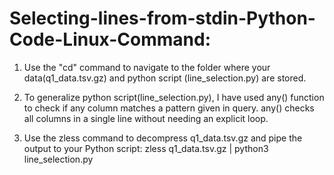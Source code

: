 # Selecting-lines-from-stdin-Python-Code-Linux-Command:

1. Use the "cd" command to navigate to the folder where your data(q1_data.tsv.gz) and python script (line_selection.py) are stored.

2. To generalize python script(line_selection.py), I have used any() function to check if any column matches a pattern given in  query. any() checks all columns in a single line without needing an explicit loop.
  
3. Use the zless command to decompress q1_data.tsv.gz and pipe the output to your Python script:
   zless q1_data.tsv.gz | python3 line_selection.py
   
